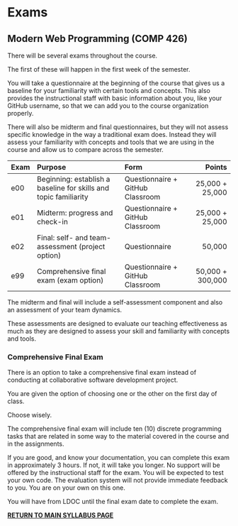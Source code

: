 # Exams

## Modern Web Programming (COMP 426)

There will be several exams throughout the course.

The first of these will happen in the first week of the semester. 

You will take a questionnaire at the beginning of the course that gives us a baseline for your familiarity with certain tools and concepts. This also provides the instructional staff with basic information about you, like your GitHub username, so that we can add you to the course organization properly.

There will also be midterm and final questionnaires, but they will not assess specific knowledge in the way a traditional exam does.
Instead they will assess your familiarity with concepts and tools that we are using in the course and allow us to compare across the semester.

| Exam | Purpose | Form | Points |
|:--- |:--- |:--- | ---:|
| e00 | Beginning: establish a baseline for skills and topic familiarity| Questionnaire + GitHub Classroom | 25,000 + 25,000 |
| e01 | Midterm: progress and check-in | Questionnaire + GitHub Classroom | 25,000 + 25,000 |
| e02 | Final: self- and team-assessment (project option) | Questionnaire | 50,000 |
| e99 | Comprehensive final exam (exam option) | Questionnaire + GitHub Classroom | 50,000 + 300,000 |

The midterm and final will include a self-assessment component and also an assessment of your team dynamics.

These assessments are designed to evaluate our teaching effectiveness as much as they are designed to assess your skill and familiarity with concepts and tools.

### Comprehensive Final Exam

There is an option to take a comprehensive final exam instead of conducting at collaborative software development project.

You are given the option of choosing one or the other on the first day of class.

Choose wisely.

The comprehensive final exam will include ten (10) discrete programming tasks that are related in some way to the material covered in the course and in the assignments.

If you are good, and know your documentation, you can complete this exam in approximately 3 hours. If not, it will take you longer. No support will be offered by the instructional staff for the exam. You will be expected to test your own code. The evaluation system will not provide immediate feedback to you. You are on your own on this one.

You will have from LDOC until the final exam date to complete the exam. 

[**RETURN TO MAIN SYLLABUS PAGE**](./README.md#course-policies-and-other-information) 

